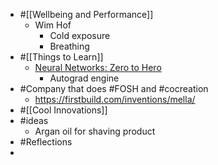 - #[[Wellbeing and Performance]]
	- Wim Hof
		- Cold exposure
		- Breathing
- #[[Things to Learn]]
	- [Neural Networks: Zero to Hero](https://karpathy.ai/zero-to-hero.html?utm_source=tldrnewsletter)
		- Autograd engine
- #Company that does #FOSH and #cocreation
	- https://firstbuild.com/inventions/mella/
- #[[Cool Innovations]]
- #ideas
	- Argan oil for shaving product
- #Reflections
-